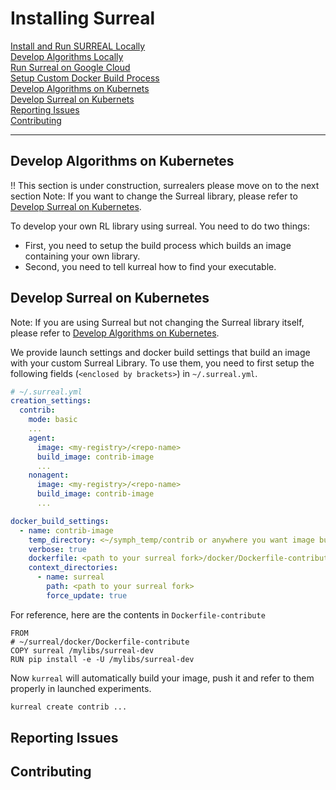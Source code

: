 # Installing Surreal
[Install and Run SURREAL Locally](#install-and-run-surreal-locally)  
[Develop Algorithms Locally](#develop-algorithms-locally)  
[Run Surreal on Google Cloud](#run-surreal-on-google-cloud)  
[Setup Custom Docker Build Process](#setup-custom-docker-build-process)  
[Develop Algorithms on Kubernets](#develop-algorithms-on-kubernetes)  
[Develop Surreal on Kubernets](#develop-surreal-on-kubernetes)  
[Reporting Issues](#reporting-issues)  
[Contributing](#contributing)  

---


## Develop Algorithms on Kubernetes
!! This section is under construction, surrealers please move on to the next section
Note: If you want to change the Surreal library, please refer to [Develop Surreal on Kubernetes](#developing-surreal-on-kubernetes).

To develop your own RL library using surreal. You need to do two things:
* First, you need to setup the build process which builds an image containing your own library.
* Second, you need to tell kurreal how to find your executable.

## Develop Surreal on Kubernetes
Note: If you are using Surreal but not changing the Surreal library itself, please refer to [Develop Algorithms on Kubernetes](#developing-algorithms-on-kubernetes).

We provide launch settings and docker build settings that build an image with your custom Surreal Library. To use them, you need to first setup the following fields (`<enclosed by brackets>`) in `~/.surreal.yml`.

```yaml
# ~/.surreal.yml
creation_settings:
  contrib:
    mode: basic
    ...
    agent:
      image: <my-registry>/<repo-name>
      build_image: contrib-image
      ...
    nonagent:
      image: <my-registry>/<repo-name>
      build_image: contrib-image
      ...

docker_build_settings:
  - name: contrib-image
    temp_directory: <~/symph_temp/contrib or anywhere you want image build to happen>
    verbose: true
    dockerfile: <path to your surreal fork>/docker/Dockerfile-contribute
    context_directories:
      - name: surreal
        path: <path to your surreal fork>
        force_update: true
```
For reference, here are the contents in `Dockerfile-contribute`
```
FROM 
# ~/surreal/docker/Dockerfile-contribute
COPY surreal /mylibs/surreal-dev
RUN pip install -e -U /mylibs/surreal-dev
```

Now `kurreal` will automatically build your image, push it and refer to them properly in launched experiments.
```bash
kurreal create contrib ...
```

## Reporting Issues

## Contributing


